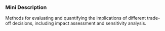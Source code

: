 ### Mini Description

Methods for evaluating and quantifying the implications of different trade-off decisions, including impact assessment and sensitivity analysis.

